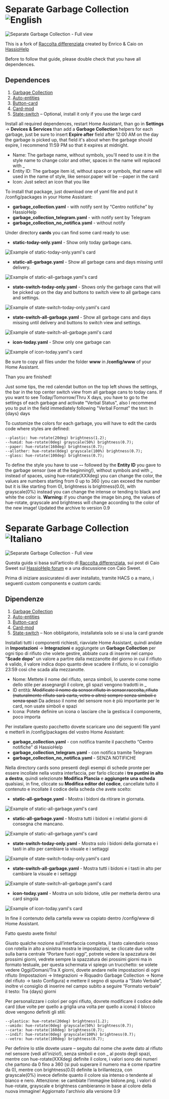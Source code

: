 # Separate Garbage Collection ![English](https://img.shields.io/badge/-english-blue)
![Separate Garbage Collection - Full view](/docs/images/full-view.png)

This is a fork of [Raccolta differenziata](https://hassiohelp.eu/2019/03/17/raccolta-differenziata/) created by Enrico & Caio on [HassioHelp](https://hassiohelp.eu)

Before to follow that guide, please double check that you have all dependences.

## Dependences
1. [Garbage Collection](https://github.com/bruxy70/Garbage-Collection)
2. [Auto-entities](https://github.com/thomasloven/lovelace-auto-entities)
3. [Button-card](https://github.com/custom-cards/button-card)
4. [Card-mod](https://github.com/thomasloven/lovelace-card-mod)
5. [State-switch](https://github.com/thomasloven/lovelace-state-switch) – Optional, install it only if you use the large card

Install all required dependences, restart Home Assistant, than go in **Settings** -> **Devices & Services** than add a **Garbage Collection** helpers for each garbage, just be sure  to insert **Expire after** field after 12:00 AM on the day the garbage is picked up, that field it's about when the garbage should expire, I recommend 11:59 PM so that it expires at midnight.

- Name: The garbage name, without symbols, you'll need to use it in the style name to change color and other, spaces in the name will replaced with _
- Entity ID: The garbage item id, without space or symbols, that name will used in the name of style, like sensor.paper will be --paper in the card
- Icon: Just select an icon that you like

To install that package, just download one of yaml file and put it /config/packages in your Home Assistant:

- **garbage_collection.yaml** - with notify sent by “Centro notifiche” by HassioHelp
- **garbage_collection_telegram.yaml** - with notify sent by Telegram
- **garbage_collection_no_notifica.yaml** - without notify

Under directory **cards** you can find some card ready to use:
- **static-today-only.yaml** - Show only today garbage cans.

![Example of static-today-only.yaml's card](/docs/images/static-today-only.png)

- **static-all-garbage.yaml** - Show all garbage cans and days missing until delivery.

![Example of static-all-garbage.yaml's card](/docs/images/static-all-garbage.png)

- **state-switch-today-only.yaml** - Shows only the garbage cans that will be picked up on the day and buttons to switch view to all garbage cans and settings.

![Example of state-switch-today-only.yaml's card](/docs/images/state-switch-today-only.png)

- **state-switch-all-garbage.yaml** - Show all garbage cans and days missing until delivery and buttons to switch view and settings.

![Example of state-switch-all-garbage.yaml's card](/docs/images/state-switch-all-garbage.png)

- **icon-today.yaml** - Show only one garbage can

![Example of icon-today.yaml's card](/docs/images/icon-today.png)

Be sure to copy all files under the folder **www** in **/config/www** of your Home Assistant.

Than you are finished!

Just some tips, the red calendat button on the top left shows the settings, the bar in the top center switch view from all garbage cans to today cans.
If you want to see Today/Tomorrow/Thru X days, you have to go to the settings of each garbage and activate "Verbal Status", also I recommend you to put in the field immediately following "Verbal Format" the text: In {days} days

To customize the colors for each garbage, you will have to edit the cards code where styles are defined:
```
--plastic: hue-rotate(20deg) brightness(1.2);
--humid: hue-rotate(0deg) grayscale(50%) brightness(0.7);
--paper: hue-rotate(160deg) brightness(0.7);
--allother: hue-rotate(0deg) grayscale(100%) brightness(0.7);
--glass: hue-rotate(100deg) brightness(0.7);
```

To define the style you have to use **--** followed by the **Entity ID** you gave to the garbage sensor (see at the beginning!), without symbols and with _ instead of spaces, using hue-rotate(XXXdeg) you can change the color, the values are numbers starting from 0 up to 360 (you can exceed the number but it is like starting from 0), brightness is brightness(0.0), with grayscale(0%) instead you can change  the intense or tending to black and white the color is.
**Warning:** if you change the image bin.png, the values of hue-rotate, grayscale and brightness will change according to the color of the new image!
Updated the archive to version 0.9

# Separate Garbage Collection ![Italiano](https://img.shields.io/badge/-italiano-blue)
![Separate Garbage Collection - Full view](/docs/images/full-view.png)

Questa guida si basa sull’articolo di [Raccolta differenziata](https://hassiohelp.eu/2019/03/17/raccolta-differenziata/), sui post di Caio Sweet sul [HassioHelp forum](https://forum.hassiohelp.eu/d/223-raccolta-differenziata-bisettimanale/132) e a una discussione con Caio Sweet.

Prima di iniziare assicuratevi di aver installato, tramite HACS o a mano, i seguenti custom components e custom cards:

## Dipendenze
1. [Garbage Collection](https://github.com/bruxy70/Garbage-Collection)
2. [Auto-entities](https://github.com/thomasloven/lovelace-auto-entities)
3. [Button-card](https://github.com/custom-cards/button-card)
4. [Card-mod](https://github.com/thomasloven/lovelace-card-mod)
5. [State-switch](https://github.com/thomasloven/lovelace-state-switch) – Non obbligatorio, installatela solo se si usa la card grande

Installati tutti i componenti richiesti, riavviate Home Assistant, quindi andate in **Impostazioni** -> **Integrazioni** e aggiungete un **Garbage Collection** per ogni tipo di rifiuto che volete gestire, abbiate cura di inserire nel campo "**Scade dopo**" un valore a partire dalla mezzanotte del giorno in cui il rifiuto è valido, il valore indica dopo quanto deve scadere il rifiuto, io vi consiglio 23:59 così che scada alla mezzanotte.

- Nome: Mettete il nome del rifiuto, senza simboli, lo userete come nome dello stile per assegnargli il colore, gli spazi vengono tradotti in _
- ID entità: ~~Modificate il nome da sensor.rifiuto in sensor.raccolta_rifiuto (naturalmente rifiuto sarà carta, vetro o altro) sempre senza simboli e senza spazi~~ Da adesso il nome del sensore non è più importante per le card, non usate simboli e spazi
- Icona: Potete definire un icona o lasciare che la gestisca il componente, poco importa

Per installare questo pacchetto dovete scaricare uno dei seguenti file yaml e metterli in /config/packages del vostro Home Assistant:

- **garbage_collection.yaml** - con notifica tramite il pacchetto “Centro notifiche” di HassioHelp
- **garbage_collection_telegram.yaml** - con notifica tramite Telegram
- **garbage_collection_no_notifica.yaml** - SENZA NOTIFICHE

Nella directory cards sono presenti degli esempi di schede pronte per essere incollate nella vostra interfaccia, per farlo cliccate i **tre puntini in alto a destra**, quindi selezionate **Modifica Plancia** e **aggiungete una scheda** qualsiasi, in fine, cliccate su **Modifica editor del codice**, cancellate tutto il contenuto e incollate il codice della scheda che avete scelto:
- **static-all-garbage.yaml** - Mostra i bidoni da ritirare in giornata.

![Example of static-all-garbage.yaml's card](/docs/images/static-all-garbage.png)

- **static-all-garbage.yaml** - Mostra tutti i bidoni e i relativi giorni di consegna che mancano.

![Example of static-all-garbage.yaml's card](/docs/images/static-all-garbage.png)

- **state-switch-today-only.yaml** - Mostra solo i bidoni della giornata e i tasti in alto per cambiare la visuale e i settaggi

![Example of state-switch-today-only.yaml's card](/docs/images/state-switch-today-only.png)

- **state-switch-all-garbage.yaml** - Mostra tutti i bidoni e i tasti in alto per cambiare la visuale e i settaggi

![Example of state-switch-all-garbage.yaml's card](/docs/images/state-switch-all-garbage.png)

- **icon-today.yaml** - Mostra un solo bidone, utile per metterla dentro una card singola

![Example of icon-today.yaml's card](/docs/images/icon-today.png)

In fine il contenuto della cartella www va copiato dentro /config/www di Home Assistant.

Fatto questo avete finito!

Giusto qualche nozione sull’interfaccia completa, il tasto calendario rosso con rotella in alto a sinistra mostra le impostazioni, se cliccate due volte sulla barra centrale “Portare fuori oggi”, potrete vedere la spazzatura dei prossimi giorni, vedrete sempre la spazzatura dei prossimi giorni ma in formato testuale, per questa schermata vi spiego un trucchetto: se volete vedere Oggi/Domani/Tra X giorni, dovete andare nelle impostazioni di ogni rifiuto (Impostazioni -> Integrazioni -> Riquadro Garbage Collection -> Nome del rifiuto -> tasto Configura) e mettere il segno di spunta a “Stato Verbale”, inoltre vi consiglio di inserire nel campo subito a seguire “Formato verbale” il testo: Tra {days} giorni

Per personalizzare i colori per ogni rifiuto, dovrete modificare il codice delle card (due volte per quello a griglia una volta per quello a icona) il blocco dove vengono definiti gli stili:
```
--plastica: hue-rotate(20deg) brightness(1.2);
--umido: hue-rotate(0deg) grayscale(50%) brightness(0.7);
--carta: hue-rotate(160deg) brightness(0.7);
--indif: hue-rotate(0deg) grayscale(100%) brightness(0.7);
--vetro: hue-rotate(100deg) brightness(0.7);
```
Per definire lo stile dovete usare – seguito dal nome che avete dato al rifiuto nel sensore (vedi all’inizio!), senza simboli e con _ al posto degli spazi, mentre con hue-rotate(XXXdeg) definite il colore, i valori sono dei numeri che partono da 0 fino a 360 (si può superare il numero ma è come ripartire da 0), mentre con brightness(0.0) definite la brillantezza, con grayscale(0%) invece definite quanto il colore sia intenso o tendente al bianco e nero.
Attenzione: se cambiate l’immagine bidone.png, i valori di hue-rotate, grayscale e brightness cambieranno in base al colore della nuova immagine!
Aggiornato l'archivio alla versione 0.9
